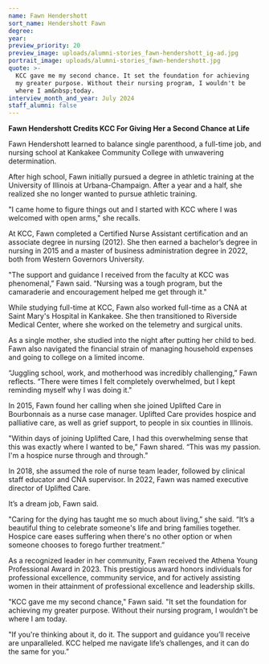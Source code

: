 ```yaml
---
name: Fawn Hendershott
sort_name: Hendershott Fawn
degree:
year:
preview_priority: 20
preview_image: uploads/alumni-stories_fawn-hendershott_ig-ad.jpg
portrait_image: uploads/alumni-stories_fawn-hendershott.jpg
quote: >-
  KCC gave me my second chance. It set the foundation for achieving
  my greater purpose. Without their nursing program, I wouldn't be
  where I am&nbsp;today.
interview_month_and_year: July 2024
staff_alumni: false
---
```

**Fawn Hendershott Credits KCC For Giving Her a Second Chance at Life**

Fawn Hendershott learned to balance single parenthood, a full-time job, and nursing school at Kankakee Community College with unwavering determination. 

After high school, Fawn initially pursued a degree in athletic training at the University of Illinois at Urbana-Champaign. After a year and a half, she realized she no longer wanted to pursue athletic training.

"I came home to figure things out and I started with KCC where I was welcomed with open arms," she recalls.

At KCC, Fawn completed a Certified Nurse Assistant certification and an associate degree in nursing (2012). She then earned a bachelor’s degree in nursing in 2015 and a master of business administration degree in 2022, both from Western Governors University.

"The support and guidance I received from the faculty at KCC was phenomenal,” Fawn said. “Nursing was a tough program, but the camaraderie and encouragement helped me get through it."

While studying full-time at KCC, Fawn also worked full-time as a CNA at Saint Mary's Hospital in Kankakee. She then transitioned to Riverside Medical Center, where she worked on the telemetry and surgical units.

As a single mother, she studied into the night after putting her child to bed. Fawn also navigated the financial strain of managing household expenses and going to college on a limited income. 

“Juggling school, work, and motherhood was incredibly challenging,” Fawn reflects. “There were times I felt completely overwhelmed, but I kept reminding myself why I was doing it."

In 2015, Fawn found her calling when she joined Uplifted Care in Bourbonnais as a nurse case manager. Uplifted Care provides hospice and palliative care, as well as grief support, to people in six counties in Illinois.

"Within days of joining Uplifted Care, I had this overwhelming sense that this was exactly where I wanted to be,” Fawn shared. “This was my passion. I'm a hospice nurse through and through."

In 2018, she assumed the role of nurse team leader, followed by clinical staff educator and CNA supervisor. In 2022, Fawn was named executive director of Uplifted Care.

It’s a dream job, Fawn said.

"Caring for the dying has taught me so much about living,” she said. “It’s a beautiful thing to celebrate someone's life and bring families together. Hospice care eases suffering when there's no other option or when someone chooses to forego further treatment.”

As a recognized leader in her community, Fawn received the Athena Young Professional Award in 2023. This prestigious award honors individuals for professional excellence, community service, and for actively assisting women in their attainment of professional excellence and leadership skills.

"KCC gave me my second chance," Fawn said. "It set the foundation for achieving my greater purpose. Without their nursing program, I wouldn't be where I am today.

"If you're thinking about it, do it. The support and guidance you’ll receive are unparalleled. KCC helped me navigate life’s challenges, and it can do the same for you.”
